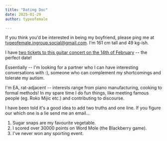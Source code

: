 ```yaml
---
title: "Dating Doc"
date: 2025-01-29
author: typeofemale

---
```


If you think you'd be interested in being my boyfriend, please ping me at typeofemale.ingroup.social@gmail.com. I'm 161 cm tall and 49 kg-ish. 

I have [two tickets to this guitar concert on the 14th of February](https://www.wigmore-hall.org.uk/whats-on/202502141930) -- the perfect date!

Essentially -- I'm looking for a partner who I can have interesting conversations with :), someone who can complement my shortcomings and tolerate my autism.

I'm EA, rat-adjacent -- interests range from piano manufacturing, cooking to formal methods! In my spare time I do fun things, like meeting famous people (eg. Roko Mijic etc.) and contributing to discourse.

I have been told it's a good idea to add two truths and one line. If you figure our which one is a lie send me an email...

1. Sugar snaps are my favourite vegetable.
2. I scored over 30000 points on Word Mole (the Blackberry game).
3. I've never won any sporting event.


